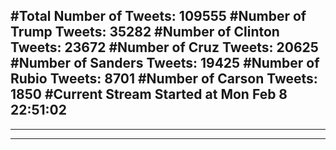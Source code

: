 #Total Number of Tweets: 109555 
#Number of Trump Tweets: 35282
#Number of Clinton Tweets: 23672
#Number of Cruz Tweets: 20625
#Number of Sanders Tweets: 19425
#Number of Rubio Tweets: 8701
#Number of Carson Tweets: 1850
#Current Stream Started at Mon Feb  8 22:51:02
---
---
---
